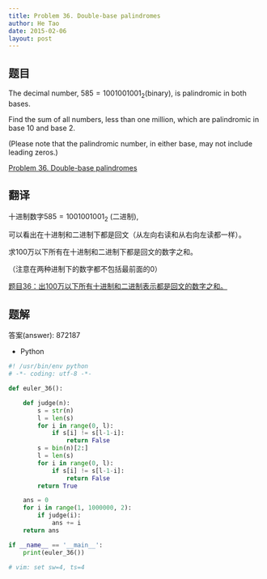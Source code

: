 ```yaml
---
title: Problem 36. Double-base palindromes
author: He Tao
date: 2015-02-06
layout: post
---
```


## 题目

The decimal number, $585 = {1001001001}_{2}$(binary), is palindromic in both bases.

Find the sum of all numbers, less than one million, which are palindromic in base 10 and base 2.

(Please note that the palindromic number, in either base, may not include leading zeros.)

[Problem 36. Double-base palindromes](https://projecteuler.net/problem=36 "Problem 36")

## 翻译

十进制数字$585 = {1001001001}_{2}$ (二进制),

可以看出在十进制和二进制下都是回文（从左向右读和从右向左读都一样）。

求100万以下所有在十进制和二进制下都是回文的数字之和。

（注意在两种进制下的数字都不包括最前面的0）

[题目36：出100万以下所有十进制和二进制表示都是回文的数字之和。](http://pe.spiritzhang.com/index.php/2011-05-11-09-44-54/37-36100 "题目36")

## 题解

答案(answer): 872187

+ Python

~~~python
#! /usr/bin/env python
# -*- coding: utf-8 -*-

def euler_36():

    def judge(n):
        s = str(n)
        l = len(s)
        for i in range(0, l):
            if s[i] != s[l-1-i]:
                return False
        s = bin(n)[2:]
        l = len(s)
        for i in range(0, l):
            if s[i] != s[l-1-i]:
                return False
        return True

    ans = 0
    for i in range(1, 1000000, 2):
        if judge(i):
            ans += i
    return ans

if __name__ == '__main__':
    print(euler_36())

# vim: set sw=4, ts=4
~~~
